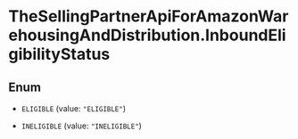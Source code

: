 # TheSellingPartnerApiForAmazonWarehousingAndDistribution.InboundEligibilityStatus

## Enum


* `ELIGIBLE` (value: `"ELIGIBLE"`)

* `INELIGIBLE` (value: `"INELIGIBLE"`)


